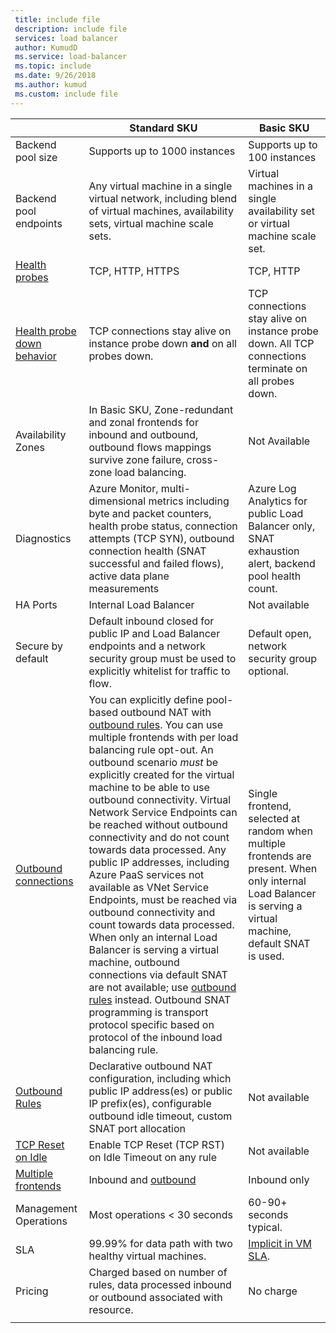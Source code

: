 ```yaml
---
 title: include file
 description: include file
 services: load balancer
 author: KumudD
 ms.service: load-balancer
 ms.topic: include
 ms.date: 9/26/2018
 ms.author: kumud
 ms.custom: include file
---
```


| | Standard SKU | Basic SKU |
| --- | --- | --- |
| Backend pool size | Supports up to 1000 instances | Supports up to 100 instances |
| Backend pool endpoints | Any virtual machine in a single virtual network, including blend of virtual machines, availability sets, virtual machine scale sets. | Virtual machines in a single availability set or virtual machine scale set. |
| [Health probes](../articles/load-balancer/load-balancer-custom-probe-overview.md#types) | TCP, HTTP, HTTPS | TCP, HTTP |
| [Health probe down behavior](../articles/load-balancer/load-balancer-custom-probe-overview.md#probedown) | TCP connections stay alive on instance probe down __and__ on all probes down. | TCP connections stay alive on instance probe down. All TCP connections terminate on all probes down. |
| Availability Zones | In Basic SKU, Zone-redundant and zonal frontends for inbound and outbound, outbound flows mappings survive zone failure, cross-zone load balancing. | Not Available |
| Diagnostics | Azure Monitor, multi-dimensional metrics including byte and packet counters, health probe status, connection attempts (TCP SYN), outbound connection health (SNAT successful and failed flows), active data plane measurements | Azure Log Analytics for public Load Balancer only, SNAT exhaustion alert, backend pool health count. |
| HA Ports | Internal Load Balancer | Not available |
| Secure by default | Default inbound closed for public IP and Load Balancer endpoints and a network security group must be used to explicitly whitelist for traffic to flow. | Default open, network security group optional. |
| [Outbound connections](../articles/load-balancer/load-balancer-outbound-connections.md) | You can explicitly define pool-based outbound NAT with [outbound rules](../articles/load-balancer/load-balancer-outbound-rules-overview.md). You can use multiple frontends with per load balancing rule opt-out. An outbound scenario _must_ be explicitly created for the virtual machine to be able to use outbound connectivity.  Virtual Network Service Endpoints can be reached without outbound connectivity and do not count towards data processed.  Any public IP addresses, including Azure PaaS services not available as VNet Service Endpoints, must be reached via outbound connectivity and count towards data processed. When only an internal Load Balancer is serving a virtual machine, outbound connections via default SNAT are not available; use [outbound rules](../articles/load-balancer/load-balancer-outbound-rules-overview.md) instead. Outbound SNAT programming is transport protocol specific based on protocol of the inbound load balancing rule. | Single frontend, selected at random when multiple frontends are present.  When only internal Load Balancer is serving a virtual machine, default SNAT is used. |
| [Outbound Rules](../articles/load-balancer/load-balancer-outbound-rules-overview.md) | Declarative outbound NAT configuration, including which public IP address(es) or public IP prefix(es), configurable outbound idle timeout, custom SNAT port allocation | Not available |
|  [TCP Reset on Idle](../articles/load-balancer/load-balancer-tcp-reset.md) | Enable TCP Reset (TCP RST) on Idle Timeout on any rule | Not available |
| [Multiple frontends](../articles/load-balancer/load-balancer-multivip-overview.md) | Inbound and [outbound](../articles/load-balancer/load-balancer-outbound-connections.md) | Inbound only |
| Management Operations | Most operations < 30 seconds | 60-90+ seconds typical. |
| SLA | 99.99% for data path with two healthy virtual machines. | [Implicit in VM SLA](https://azure.microsoft.com/support/legal/sla/virtual-machines/v1_0/). | 
| Pricing | Charged based on number of rules, data processed inbound or outbound associated with resource.  | No charge |
|  |  |  |
